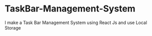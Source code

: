 # TaskBar-Management-System
I make a Task Bar Management System using React Js and use Local Storage
